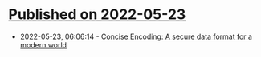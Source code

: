 # [Published on 2022-05-23](index.md)

* [2022-05-23, 06:06:14](https://news.ycombinator.com/item?id=31475779) - [Concise Encoding: A secure data format for a modern world](https://concise-encoding.org/)
